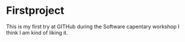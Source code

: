 # Firstproject
This is my first try at GITHub during the Software capentary workshop
I think I am kind of liking it. 

